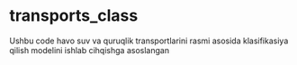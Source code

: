 # transports_class
Ushbu code havo suv va quruqlik transportlarini rasmi asosida klasifikasiya qilish modelini ishlab cihqishga asoslangan
